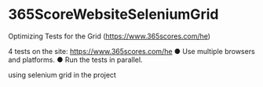 # 365ScoreWebsiteSeleniumGrid
Optimizing Tests for the Grid (https://www.365scores.com/he)

4 tests on the site: https://www.365scores.com/he
● Use multiple browsers and platforms.
● Run the tests in parallel.

using selenium grid in the project
